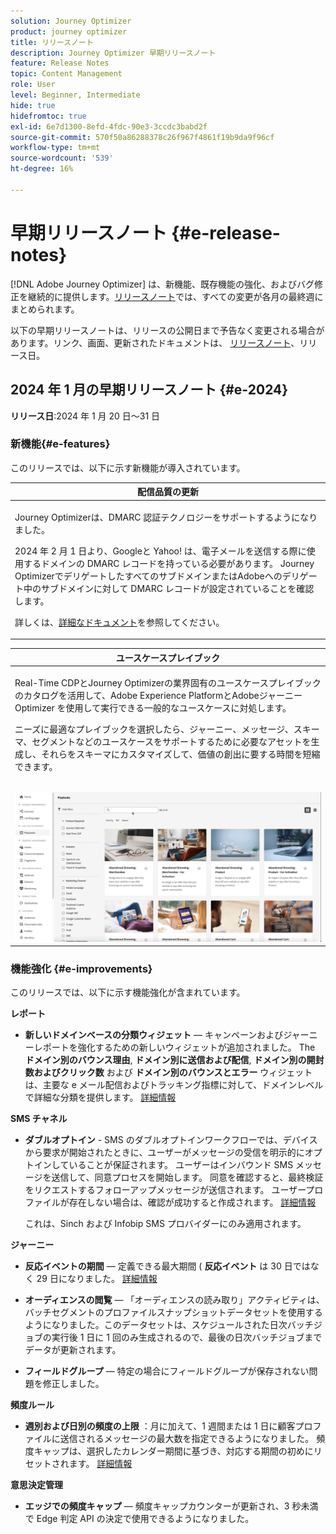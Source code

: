 ```yaml
---
solution: Journey Optimizer
product: journey optimizer
title: リリースノート
description: Journey Optimizer 早期リリースノート
feature: Release Notes
topic: Content Management
role: User
level: Beginner, Intermediate
hide: true
hidefromtoc: true
exl-id: 6e7d1300-8efd-4fdc-90e3-3ccdc3babd2f
source-git-commit: 570f50a86288378c26f967f4861f19b9da9f96cf
workflow-type: tm+mt
source-wordcount: '539'
ht-degree: 16%

---
```


# 早期リリースノート {#e-release-notes}

[!DNL Adobe Journey Optimizer] は、新機能、既存機能の強化、およびバグ修正を継続的に提供します。[リリースノート](release-notes.md)では、すべての変更が各月の最終週にまとめられます。

以下の早期リリースノートは、リリースの公開日まで予告なく変更される場合があります。リンク、画面、更新されたドキュメントは、 [リリースノート](release-notes.md)、リリース日。

## 2024 年 1 月の早期リリースノート {#e-2024}

**リリース日**:2024 年 1 月 20 日～31 日

### 新機能{#e-features}

このリリースでは、以下に示す新機能が導入されています。


<table>
<thead>
<tr>
<th><strong>配信品質の更新</strong><br/></th>
</tr>
</thead>
<tbody>
<tr>
<td>
<p>Journey Optimizerは、DMARC 認証テクノロジーをサポートするようになりました。</p>
<p>2024 年 2 月 1 日より、Googleと Yahoo! は、電子メールを送信する際に使用するドメインの DMARC レコードを持っている必要があります。 Journey OptimizerでデリゲートしたすべてのサブドメインまたはAdobeへのデリゲート中のサブドメインに対して DMARC レコードが設定されていることを確認します。</p>
<!--img src="assets/channel-reports.png"/-->
<p>詳しくは、<a href="../configuration/dmarc-record.md">詳細なドキュメント</a>を参照してください。</p>
</tr>
</tbody>
</table>

<table>
<thead>
<tr>
<th><strong>ユースケースプレイブック</strong><br/></th>
</tr>
</thead>
<tbody>
<tr>
<td>
<p>Real-Time CDPとJourney Optimizerの業界固有のユースケースプレイブックのカタログを活用して、Adobe Experience PlatformとAdobeジャーニーOptimizer を使用して実行できる一般的なユースケースに対処します。</p><p>ニーズに最適なプレイブックを選択したら、ジャーニー、メッセージ、スキーマ、セグメントなどのユースケースをサポートするために必要なアセットを生成し、それらをスキーマにカスタマイズして、価値の創出に要する時間を短縮できます。</p>
<br/><img src="assets/do-not-localize/playbooks.gif"/>
<!--<p>For more information, refer to the <a href="../start/playbooks.md">detailed documentation</a>.</p>-->
</tr>
</tbody>
</table>

### 機能強化 {#e-improvements}

このリリースでは、以下に示す機能強化が含まれています。

**レポート**

* **新しいドメインベースの分類ウィジェット**  — キャンペーンおよびジャーニーレポートを強化するための新しいウィジェットが追加されました。 The **ドメイン別のバウンス理由**, **ドメイン別に送信および配信**, **ドメイン別の開封数およびクリック数** および **ドメイン別のバウンスとエラー** ウィジェットは、主要な e メール配信およびトラッキング指標に対して、ドメインレベルで詳細な分類を提供します。 [詳細情報](../reports/channel-report.md)

**SMS チャネル**

* **ダブルオプトイン** - SMS のダブルオプトインワークフローでは、デバイスから要求が開始されたときに、ユーザーがメッセージの受信を明示的にオプトインしていることが保証されます。 ユーザーはインバウンド SMS メッセージを送信して、同意プロセスを開始します。 同意を確認すると、最終検証をリクエストするフォローアップメッセージが送信されます。 ユーザープロファイルが存在しない場合は、確認が成功すると作成されます。 [詳細情報](../sms/sms-configuration.md#create-api)

  これは、Sinch および Infobip SMS プロバイダーにのみ適用されます。

**ジャーニー**

* **反応イベントの期間**  — 定義できる最大期間 ( **反応イベント** は 30 日ではなく 29 日になりました。 [詳細情報](../building-journeys/reaction-events.md)

<!--* **Date filters** - You can now use custom dates to filter the journeys inventory, in addition to the existing predefined date filters. This allows you to refine the list by displaying journeys published on a specific date, within a particular month, throughout an entire year, or within specified time ranges. [Learn more](../building-journeys/journey-gs.md#filter)-->

* **オーディエンスの閲覧**   — 「オーディエンスの読み取り」アクティビティは、バッチセグメントのプロファイルスナップショットデータセットを使用するようになりました。このデータセットは、スケジュールされた日次バッチジョブの実行後 1 日に 1 回のみ生成されるので、最後の日次バッチジョブまでデータが更新されます。

* **フィールドグループ**  — 特定の場合にフィールドグループが保存されない問題を修正しました。

**頻度ルール**

* **週別および日別の頻度の上限** ：月に加えて、1 週間または 1 日に顧客プロファイルに送信されるメッセージの最大数を指定できるようになりました。 頻度キャップは、選択したカレンダー期間に基づき、対応する期間の初めにリセットされます。 [詳細情報](../configuration/frequency-rules.md#create-new-rule)

**意思決定管理**

* **エッジでの頻度キャップ**  — 頻度キャップカウンターが更新され、3 秒未満で Edge 判定 API の決定で使用できるようになりました。